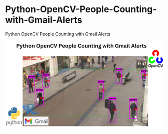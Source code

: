 # Python-OpenCV-People-Counting-with-Gmail-Alerts
Python OpenCV People Counting with Gmail Alerts


[![Watch the video](https://github.com/noorkhokhar99/Python-OpenCV-People-Counting-with-Gmail-Alerts/blob/main/Python%20OpenCV%20People%20Counting%20with%20Gmail%20Alerts.png)](https://youtu.be/yCdE5IJV1-w)
